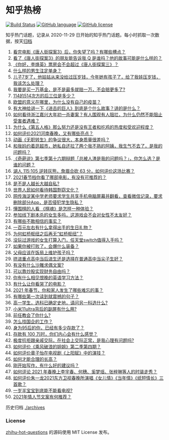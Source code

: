 # 知乎热榜
[![Build Status](https://github.com/ToWeLong/zhihu-hot-questions/workflows/CI/badge.svg)](https://github.com/ToWeLong/zhihu-hot-questions/actions)
[![GitHub language](https://img.shields.io/badge/language-golang-orange.svg)](https://golang.org/)
[![GitHub license](https://img.shields.io/github/license/ToWeLong/zhihu-hot-questions)](https://github.com/ToWeLong/zhihu-hot-questions/blob/main/LICENSE)

知乎热门话题，记录从 2020-11-29 日开始的知乎热门话题。每小时抓取一次数据，按天[归档](./archives)

<!-- BEGIN -->

1. [看完电影《唐人街探案3》后，你失望了吗？有哪些槽点？](https://www.zhihu.com/question/442574355)
1. [看了《唐人街探案3》的朋友能告诉我 Q 是谁吗？他的故事可能是什么样的？](https://www.zhihu.com/question/367940284)
1. [《你好，李焕英》票房会不会超过《唐人街探案三》？](https://www.zhihu.com/question/439176115)
1. [什么样的男生注定单身？](https://www.zhihu.com/question/313121547)
1. [儿子7岁了，他姑姑从来没给过压岁钱，今年她有孩子了，给了我娃压岁钱，我该怎么处理？](https://www.zhihu.com/question/367936343)
1. [我要是买一万基金，是不是最多就赔一万，不会赔更多了?](https://www.zhihu.com/question/443436674)
1. [114的514次方的后三位是多少？](https://www.zhihu.com/question/443918127)
1. [欧盟的意义在哪里，为什么没有自己的疫苗？](https://www.zhihu.com/question/443258181)
1. [有大神给讲一下《进击的巨人》到底是个什么故事？讲的是什么？](https://www.zhihu.com/question/59889547)
1. [如何看待浙江嘉兴大年初一杀妻案？有人围观有人阻拦，为什么仍然不能阻止受害者遇难？](https://www.zhihu.com/question/444115646)
1. [为什么《第五人格》那么努力还是没有王者和吃鸡的热度和受欢迎程度？](https://www.zhihu.com/question/443133445)
1. [如何评价2021河南春晚，又有哪些亮点？](https://www.zhihu.com/question/444060916)
1. [动画《无职转生》的争议很大，本身质量很差吗？](https://www.zhihu.com/question/441098035)
1. [和我妈约着逛超市，她私自还拉了两个我不熟的阿姨，我生气不去了，是我的问题吗？](https://www.zhihu.com/question/443600398)
1. [《奇葩说》第七季第十六期辩题「总被人渣是我的问题吗？」，你怎么选？是谁的问题？](https://www.zhihu.com/question/444210166)
1. [湖人 115:105 逆转灰熊，詹眉合砍 63 分，如何评价这场比赛？](https://www.zhihu.com/question/444199149)
1. [2021春节档你看了哪部电影，有没有可推荐的？](https://www.zhihu.com/question/444038646)
1. [是不是人越长大越自私?](https://www.zhihu.com/question/441223405)
1. [世界人民如何看待韩国剽窃文化？](https://www.zhihu.com/question/267791138)
1. [网传海淀某中学老师要求学生共享手机电脑屏幕并翻看，查看微信记录，要求删除部分App，是否侵犯学生隐私？](https://www.zhihu.com/question/444116899)
1. [懂围棋的人看 《棋魂》是怎样一种体验？](https://www.zhihu.com/question/35990525)
1. [参加线下剧本杀的女生多吗，这游戏会不会对女性不太友好？](https://www.zhihu.com/question/427716899)
1. [有哪些不敢相信的事实？](https://www.zhihu.com/question/305784560)
1. [一百元左右有什么拿得出手的生日礼物？](https://www.zhihu.com/question/333123808)
1. [为何虹桥枢纽之后再无“虹桥枢纽”？](https://www.zhihu.com/question/51229640)
1. [没玩过游戏的女生打算入门，任天堂switch值得入手吗？](https://www.zhihu.com/question/310080869)
1. [如果你被打败了，会爆什么装备？](https://www.zhihu.com/question/435387545)
1. [父母应该在饭局上维护孩子吗？](https://www.zhihu.com/question/419829368)
1. [挤进重点高中当后进生还是选择在普通高中当尖子生好？](https://www.zhihu.com/question/443478020)
1. [有没有什么沙雕求偶文案?](https://www.zhihu.com/question/436562809)
1. [可以靠炒股实现财务自由吗？](https://www.zhihu.com/question/443848749)
1. [你有什么相见恨晚的英语学习方法？](https://www.zhihu.com/question/26677313)
1. [有什么让你看哭了的电影？](https://www.zhihu.com/question/345003801)
1. [2021 年春节，你和家人发生了哪些难忘的事？](https://www.zhihu.com/question/443338612)
1. [有哪些第一次读到就震撼的句子？](https://www.zhihu.com/question/386830217)
1. [高一学生，选科已确定史地，请问另一科选什么?](https://www.zhihu.com/question/443333974)
1. [小米11ultra背后的副屏有什么用?](https://www.zhihu.com/question/444063750)
1. [前任教会了你什么?](https://www.zhihu.com/question/321914156)
1. [怎么找国企的工作？](https://www.zhihu.com/question/287580085)
1. [身为95后的你，已经有多少存款了？](https://www.zhihu.com/question/394458863)
1. [存款有 100 万时，你们内心会有什么感觉？](https://www.zhihu.com/question/435393939)
1. [极度抗拒跟亲戚交际，在社会上交际正常，是我心理有问题吗?](https://www.zhihu.com/question/444146606)
1. [如何评价《乘风破浪的姐姐》第二季第四期？](https://www.zhihu.com/question/444055432)
1. [如何评价章子怡在电视剧《上阳赋》中的演技？](https://www.zhihu.com/question/438453158)
1. [如何才能合理的长高？](https://www.zhihu.com/question/441645089)
1. [刚开始写作，有什么好的建议吗？](https://www.zhihu.com/question/442080079)
1. [如何评论 2021 年春晚上李宇春、何穗、奚梦瑶、张梓琳等人的时装走秀？](https://www.zhihu.com/question/443978501)
1. [如何评价朱一龙2021东方卫视春晚所演唱《女儿情》《当年情》《纸短情长》三首歌？](https://www.zhihu.com/question/444114472)
1. [一岁半宝宝到底能不能看电视?](https://www.zhihu.com/question/429733442)
1. [2021年情人节文案有何推荐？](https://www.zhihu.com/question/442635614)

<!-- END -->

历史归档 [./archives](./archives)


### License
[zhihu-hot-questions](https://github.com/towelong/zhihu-hot-questions) 的源码使用 MIT License 发布。